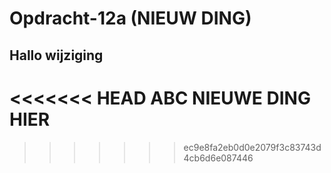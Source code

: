 # Opdracht-12a (NIEUW DING)

## Hallo wijziging
<<<<<<< HEAD
ABC NIEUWE DING HIER
=======
>>>>>>> ec9e8fa2eb0d0e2079f3c83743d4cb6d6e087446
